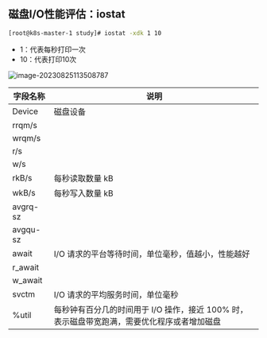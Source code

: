 ## 磁盘I/O性能评估：iostat

```bash
[root@k8s-master-1 study]# iostat -xdk 1 10
```

- 1：代表每秒打印一次
- 10：代表打印10次

![image-20230825113508787](https://niuzhan-1306014148.cos.ap-beijing.myqcloud.com/Typora/image-20230825113508787.png)

| 字段名称 | 说明                                                         |
| -------- | ------------------------------------------------------------ |
| Device   | 磁盘设备                                                     |
| rrqm/s   |                                                              |
| wrqm/s   |                                                              |
| r/s      |                                                              |
| w/s      |                                                              |
| rkB/s    | 每秒读取数量 kB                                              |
| wkB/s    | 每秒写入数量 kB                                              |
| avgrq-sz |                                                              |
| avgqu-sz |                                                              |
| await    | I/O 请求的平台等待时间，单位毫秒，值越小，性能越好           |
| r_await  |                                                              |
| w_await  |                                                              |
| svctm    | I/O 请求的平均服务时间，单位毫秒                             |
| %util    | 每秒钟有百分几的时间用于 I/O 操作，接近 100% 时，表示磁盘带宽跑满，需要优化程序或者增加磁盘 |



